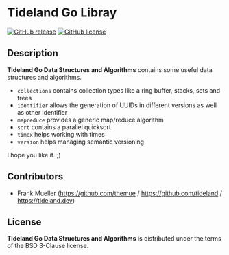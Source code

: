 # Tideland Go Libray

[![GitHub release](https://img.shields.io/github/release/tideland/go-dsa.svg)](https://github.com/tideland/go-dsa)
[![GitHub license](https://img.shields.io/badge/license-New%20BSD-blue.svg)](https://raw.githubusercontent.com/tideland/go-dsa/master/LICENSE)

## Description

**Tideland Go Data Structures and Algorithms** contains some useful data structures and algorithms.

* `collections` contains collection types like a ring buffer, stacks, sets and trees
* `identifier` allows the generation of UUIDs in different versions as well as other identifier
* `mapreduce` provides a generic map/reduce algorithm
* `sort` contains a parallel quicksort
* `timex` helps working with times
* `version` helps managing semantic versioning

I hope you like it. ;)

## Contributors

- Frank Mueller (https://github.com/themue / https://github.com/tideland / https://tideland.dev)

## License

**Tideland Go Data Structures and Algorithms** is distributed under the terms of the BSD 3-Clause license.
